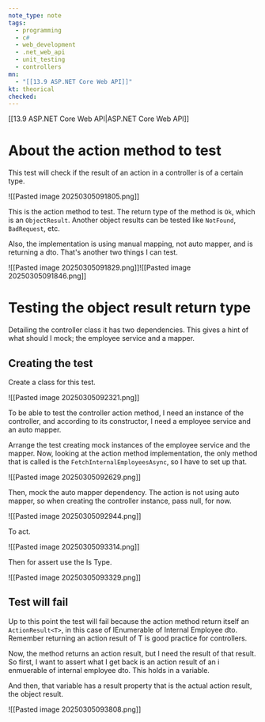 ```yaml
---
note_type: note
tags:
  - programming
  - c#
  - web_development
  - .net_web_api
  - unit_testing
  - controllers
mn:
  - "[[13.9 ASP.NET Core Web API]]"
kt: theorical
checked:
---
```

[[13.9 ASP.NET Core Web API|ASP.NET Core Web API]]

# About the action method to test
This test will check if the result of an action in a controller is of a certain type.

![[Pasted image 20250305091805.png]]

This is the action method to test. The return type of the method is `Ok`, which is an `ObjectResult`. Another object results can be tested like `NotFound`, `BadRequest`, etc.

Also, the implementation is using manual mapping, not auto mapper, and is returning a dto. That's another two things I can test. 

![[Pasted image 20250305091829.png]]![[Pasted image 20250305091846.png]]

# Testing the object result return type
Detailing the controller class it has two dependencies. This gives a hint of what should I mock; the employee service and a mapper. 
## Creating the test
Create a class for this test.

![[Pasted image 20250305092321.png]]

To be able to test the controller action method, I need an instance of the controller, and according to its constructor, I need a employee service and an auto mapper. 

Arrange the test creating mock instances of the employee service and the mapper. Now, looking at the action method implementation, the only method that is called is the `FetchInternalEmployeesAsync`, so I have to set up that. 

![[Pasted image 20250305092629.png]]

Then, mock the auto mapper dependency. The action is not using auto mapper, so when creating the controller instance, pass null, for now.

![[Pasted image 20250305092944.png]]

To act. 

![[Pasted image 20250305093314.png]]

Then for assert use the Is Type.

![[Pasted image 20250305093329.png]]
## Test will fail
Up to this point the test will fail because the action method return itself an `ActionResult<T>`, in this case of IEnumerable of Internal Employee dto. Remember returning an action result of T is  good practice for controllers.

Now, the method returns an action result, but I need the result of that result. So first, I want to assert what I get back is an action result of an i enmuerable of internal employee dto. This holds in a variable.

And then, that variable has a result property that is the actual action result, the object result.

![[Pasted image 20250305093808.png]]




